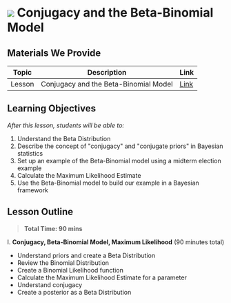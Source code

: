 # ![](https://ga-dash.s3.amazonaws.com/production/assets/logo-9f88ae6c9c3871690e33280fcf557f33.png) Conjugacy and the Beta-Binomial Model

## Materials We Provide

| Topic | Description | Link |
| --- | --- | --- |
| Lesson | Conjugacy and the Beta-Binomial Model | [Link](./starter-code.ipynb)|

## Learning Objectives

*After this lesson, students will be able to:*

1. Understand the Beta Distribution
2. Describe the concept of "conjugacy" and "conjugate priors" in Bayesian statistics
3. Set up an example of the Beta-Binomial model using a midterm election example
4. Calculate the Maximum Likelihood Estimate
5. Use the Beta-Binomial model to build our example in a Bayesian framework

## Lesson Outline

> **Total Time: 90 mins**

I. **Conjugacy, Beta-Binomial Model, Maximum Likelihood** (90 minutes total)
- Understand priors and create a Beta Distribution
- Review the Binomial Distribution
- Create a Binomial Likelihood function
- Calculate the Maximum Likelihood Estimate for a parameter
- Understand conjugacy
- Create a posterior as a Beta Distribution
